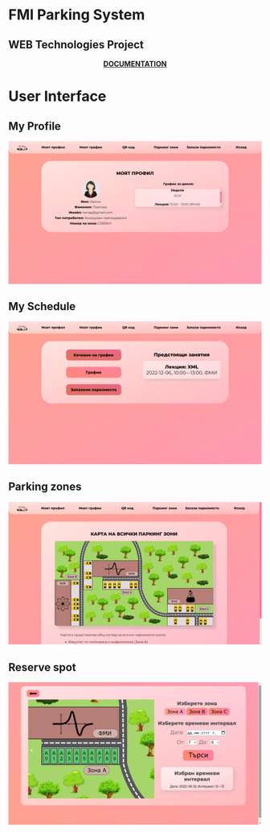 # FMI Parking System

## WEB Technologies Project

<div align="center">
  
  [**DOCUMENTATION**](https://github.com/Svetoslav2112/CarPark-FMI/blob/main/Documentation/FMI%20Parking%20System.pdf)
  
</div>

# User Interface

## My Profile

<p align="center"><img width="800" src="https://github.com/Svetoslav2112/CarPark-FMI/blob/main/Documentation/images/myprofile.png"></p>

## My Schedule

<p align="center"><img width="800" src="https://github.com/Svetoslav2112/CarPark-FMI/blob/main/Documentation/images/myschedule.png"></p>

## Parking zones

<p align="center"><img width="800" src="https://github.com/Svetoslav2112/CarPark-FMI/blob/main/Documentation/images/parkingzones.png"></p>

## Reserve spot

<p align="center"><img width="800" src="https://github.com/Svetoslav2112/CarPark-FMI/blob/main/Documentation/images/reservespot.png"></p>
